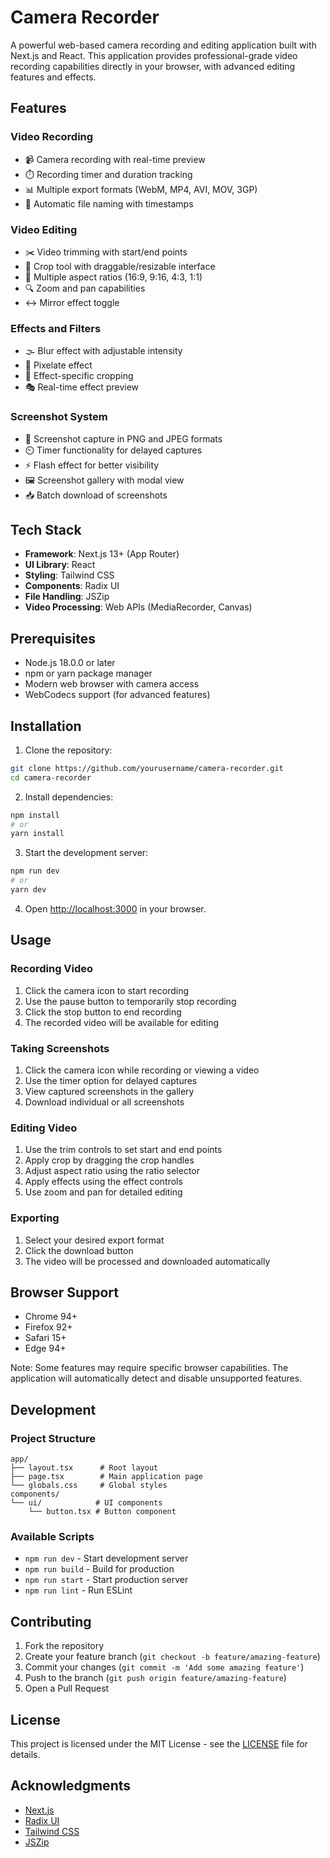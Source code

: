 # Camera Recorder

A powerful web-based camera recording and editing application built with Next.js and React. This application provides professional-grade video recording capabilities directly in your browser, with advanced editing features and effects.

## Features

### Video Recording
- 📹 Camera recording with real-time preview
- ⏱️ Recording timer and duration tracking
- 📊 Multiple export formats (WebM, MP4, AVI, MOV, 3GP)
- 💾 Automatic file naming with timestamps

### Video Editing
- ✂️ Video trimming with start/end points
- 🎯 Crop tool with draggable/resizable interface
- 📐 Multiple aspect ratios (16:9, 9:16, 4:3, 1:1)
- 🔍 Zoom and pan capabilities
- ↔️ Mirror effect toggle

### Effects and Filters
- 🌫️ Blur effect with adjustable intensity
- 🎨 Pixelate effect
- 🎯 Effect-specific cropping
- 🎭 Real-time effect preview

### Screenshot System
- 📸 Screenshot capture in PNG and JPEG formats
- ⏲️ Timer functionality for delayed captures
- ⚡ Flash effect for better visibility
- 🖼️ Screenshot gallery with modal view
- 📥 Batch download of screenshots

## Tech Stack

- **Framework**: Next.js 13+ (App Router)
- **UI Library**: React
- **Styling**: Tailwind CSS
- **Components**: Radix UI
- **File Handling**: JSZip
- **Video Processing**: Web APIs (MediaRecorder, Canvas)

## Prerequisites

- Node.js 18.0.0 or later
- npm or yarn package manager
- Modern web browser with camera access
- WebCodecs support (for advanced features)

## Installation

1. Clone the repository:
```bash
git clone https://github.com/yourusername/camera-recorder.git
cd camera-recorder
```

2. Install dependencies:
```bash
npm install
# or
yarn install
```

3. Start the development server:
```bash
npm run dev
# or
yarn dev
```

4. Open [http://localhost:3000](http://localhost:3000) in your browser.

## Usage

### Recording Video
1. Click the camera icon to start recording
2. Use the pause button to temporarily stop recording
3. Click the stop button to end recording
4. The recorded video will be available for editing

### Taking Screenshots
1. Click the camera icon while recording or viewing a video
2. Use the timer option for delayed captures
3. View captured screenshots in the gallery
4. Download individual or all screenshots

### Editing Video
1. Use the trim controls to set start and end points
2. Apply crop by dragging the crop handles
3. Adjust aspect ratio using the ratio selector
4. Apply effects using the effect controls
5. Use zoom and pan for detailed editing

### Exporting
1. Select your desired export format
2. Click the download button
3. The video will be processed and downloaded automatically

## Browser Support

- Chrome 94+
- Firefox 92+
- Safari 15+
- Edge 94+

Note: Some features may require specific browser capabilities. The application will automatically detect and disable unsupported features.

## Development

### Project Structure
```
app/
├── layout.tsx      # Root layout
├── page.tsx        # Main application page
└── globals.css     # Global styles
components/
└── ui/            # UI components
    └── button.tsx # Button component
```

### Available Scripts

- `npm run dev` - Start development server
- `npm run build` - Build for production
- `npm run start` - Start production server
- `npm run lint` - Run ESLint

## Contributing

1. Fork the repository
2. Create your feature branch (`git checkout -b feature/amazing-feature`)
3. Commit your changes (`git commit -m 'Add some amazing feature'`)
4. Push to the branch (`git push origin feature/amazing-feature`)
5. Open a Pull Request

## License

This project is licensed under the MIT License - see the [LICENSE](LICENSE) file for details.

## Acknowledgments

- [Next.js](https://nextjs.org/)
- [Radix UI](https://www.radix-ui.com/)
- [Tailwind CSS](https://tailwindcss.com/)
- [JSZip](https://stuk.github.io/jszip/) 